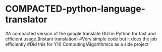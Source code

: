 # COMPACTED-python-language-translator
#A compacted version of the google translate GUI in Python for fast and efficient usage.(Instant translation)
#Very simple code but it does the job efficiently
#Did this for Y10 Computing/Algorithmics as a side project

